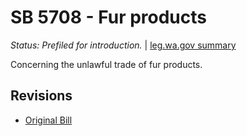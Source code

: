 # SB 5708 - Fur products
*Status: Prefiled for introduction.* | [leg.wa.gov summary](https://app.leg.wa.gov/billsummary?BillNumber=5708&Year=2021)

Concerning the unlawful trade of fur products.

## Revisions
* [Original Bill](1/)